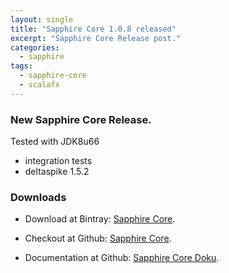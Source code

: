 ```yaml
---
layout: single
title: "Sapphire Core 1.0.8 released"
excerpt: "Sapphire Core Release post."
categories: 
  - sapphire  
tags: 
  - sapphire-core
  - scalafx
---
```


### New Sapphire Core Release.

Tested with JDK8u66

* integration tests
* deltaspike 1.5.2


### Downloads

* Download at Bintray: [Sapphire Core](https://bintray.com/sfxcode/maven/sapphire-core/1.0.8).

* Checkout at Github: [Sapphire Core](https://github.com/sfxcode/sapphire-core).

* Documentation at Github: [Sapphire Core Doku](http://sfxcode.github.io/sapphire-core).
